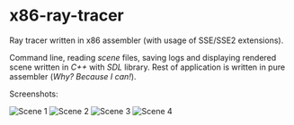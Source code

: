 # x86-ray-tracer #

Ray tracer written in x86 assembler (with usage of SSE/SSE2 extensions).

Command line, reading *scene* files, saving logs and displaying rendered scene written in *C++* with *SDL* library.
Rest of application is written in pure assembler (*Why? Because I can!*).

Screenshots:

![Scene 1](https://raw.github.com/afronski/x86-ray-tracer/master/Render/scene1.bmp)
![Scene 2](https://raw.github.com/afronski/x86-ray-tracer/master/Render/scene2.bmp)
![Scene 3](https://raw.github.com/afronski/x86-ray-tracer/master/Render/scene3.bmp)
![Scene 4](https://raw.github.com/afronski/x86-ray-tracer/master/Render/scene4.bmp)
